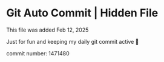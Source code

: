 # Git Auto Commit | Hidden File

This file was added Feb 12, 2025

Just for fun and keeping my daily git commit active 🤪

commit number: 1471480

